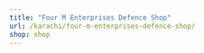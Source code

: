 ```yaml
---
title: "Four M Enterprises Defence Shop"
url: /karachi/four-m-enterprises-defence-shop/
shop: shop
---
```


